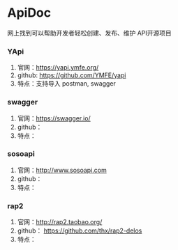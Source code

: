 # ApiDoc
网上找到可以帮助开发者轻松创建、发布、维护 API开源项目

### YApi
1. 官网：https://yapi.ymfe.org/
2. github: https://github.com/YMFE/yapi
3. 特点：支持导入 postman, swagger


### swagger
1. 官网：https://swagger.io/
2. github： 
3. 特点：
 

### sosoapi
1. 官网：http://www.sosoapi.com
2. github： 
3. 特点：


### rap2
1. 官网：http://rap2.taobao.org/
2. github： https://github.com/thx/rap2-delos
3. 特点：

